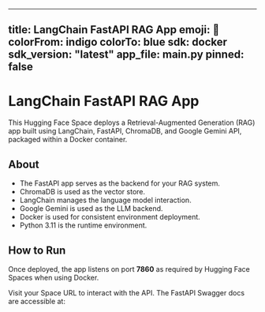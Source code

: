 
---
title: LangChain FastAPI RAG App
emoji: 🦜
colorFrom: indigo
colorTo: blue
sdk: docker
sdk_version: "latest"
app_file: main.py
pinned: false
---

# LangChain FastAPI RAG App

This Hugging Face Space deploys a Retrieval-Augmented Generation (RAG) app built using LangChain, FastAPI, ChromaDB, and Google Gemini API, packaged within a Docker container.

## About


- The FastAPI app serves as the backend for your RAG system.
- ChromaDB is used as the vector store.
- LangChain manages the language model interaction.
- Google Gemini is used as the LLM backend.
- Docker is used for consistent environment deployment.
- Python 3.11 is the runtime environment.

## How to Run

Once deployed, the app listens on port **7860** as required by Hugging Face Spaces when using Docker.

Visit your Space URL to interact with the API. The FastAPI Swagger docs are accessible at:

